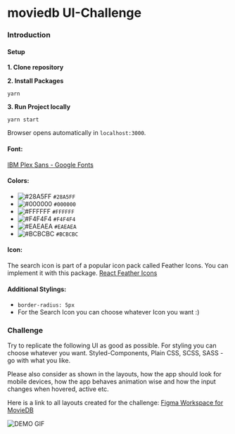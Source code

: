 # moviedb UI-Challenge


### Introduction
#### Setup

**1. Clone repository**

**2. Install Packages**

`yarn`

**3. Run Project locally**

`yarn start`

Browser opens automatically in `localhost:3000`.

#### Font:

[IBM Plex Sans - Google Fonts](https://fonts.google.com/specimen/IBM+Plex+Sans?query=IBM+Plex+Sans)

#### Colors:

- ![#28A5FF](https://via.placeholder.com/15/28A5FF/000000?text=+) `#28A5FF`
- ![#000000](https://via.placeholder.com/15/000000/000000?text=+) `#000000`
- ![#FFFFFF](https://via.placeholder.com/15/FFFFFF/000000?text=+) `#FFFFFF`
- ![#F4F4F4](https://via.placeholder.com/15/F4F4F4/000000?text=+) `#F4F4F4`
- ![#EAEAEA](https://via.placeholder.com/15/EAEAEA/000000?text=+) `#EAEAEA`
- ![#BCBCBC](https://via.placeholder.com/15/BCBCBC/000000?text=+) `#BCBCBC`

#### Icon:

The search icon is part of a popular icon pack called Feather Icons. You can implement it with this package.
[React Feather Icons](https://github.com/feathericons/react-feather)

#### Additional Stylings:

- `border-radius: 5px`
- For the Search Icon you can choose whatever Icon you want :)


### Challenge

Try to replicate the following UI as good as possible. For styling you can choose whatever you want.
Styled-Components, Plain CSS, SCSS, SASS - go with what you like.

Please also consider as shown in the layouts, how the app should look for mobile devices, how the app behaves animation wise and how the input changes when hovered, active etc.

Here is a link to all layouts created for the challenge: [Figma Workspace for MovieDB](https://www.figma.com/file/kSc4r8TmCN4aHqWsHIW95Y/UI-Coding-Challenge?node-id=0%3A1)

![DEMO GIF](https://github.com/volkermatthes/moviedb_ui_challenge/blob/main/_readme/demo.gif?raw=true)
